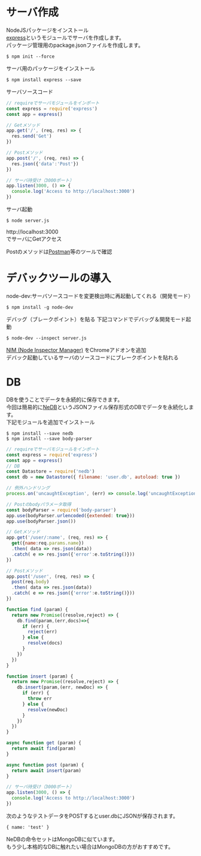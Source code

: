 # サーバ作成

NodeJSパッケージをインストール  
[express](http://expressjs.com/ja/)というモジュールでサーバを作成します。  
パッケージ管理用のpackage.jsonファイルを作成します。

```
$ npm init --force
```

サーバ用のパッケージをインストール

```
$ npm install express --save
```

サーバソースコード

```server.js
// requireでサーバモジュールをインポート
const express = require('express')
const app = express()

// Getメソッド
app.get('/', (req, res) => {
  res.send('Get')
})

// Postメソッド
app.post('/', (req, res) => {
  res.json({'data':'Post'})
})

// サーバ待受け（3000ポート）
app.listen(3000, () => {
  console.log('Access to http://localhost:3000')
})
```

サーバ起動

```
$ node server.js
```

http://localhost:3000  
でサーバにGetアクセス  
  
Postのメソッドは[Postman](https://chrome.google.com/webstore/detail/postman/fhbjgbiflinjbdggehcddcbncdddomop?hl=ja)等のツールで確認


# デバックツールの導入
node-dev:サーバソースコードを変更検出時に再起動してくれる（開発モード）

```
$ npm install -g node-dev
```

デバッグ（ブレークポイント）を貼る
下記コマンドでデバッグ＆開発モード起動

```
$ node-dev --inspect server.js
```

[NIM (Node Inspector Manager)](https://chrome.google.com/webstore/detail/nodejs-v8-inspector-manag/gnhhdgbaldcilmgcpfddgdbkhjohddkj/related)
をChromeアドオンを追加  
デバック起動しているサーバのソースコードにブレークポイントを貼れる

# DB

DBを使うことでデータを永続的に保存できます。  
今回は簡易的に[NeDB](https://github.com/louischatriot/nedb)というJSONファイル保存形式のDBでデータを永続化します。  
下記モジュールを追加でインストール  

```
$ npm install --save nedb
$ npm install --save body-parser
```

```serverWithDB.js
// requireでサーバモジュールをインポート
const express = require('express')
const app = express()
// DB
const Datastore = require('nedb')
const db = new Datastore({ filename: 'user.db', autoload: true })

// 例外ハンドリング
process.on('uncaughtException', (err) => console.log('uncaughtException => ' + err))

// Postのbodyパラメータ取得
const bodyParser = require('body-parser')
app.use(bodyParser.urlencoded({extended: true}))
app.use(bodyParser.json())

// Getメソッド
app.get('/user/:name', (req, res) => {
  get({name:req.params.name})
  .then( data => res.json(data))
  .catch( e => res.json({'error':e.toString()}))
})

// Postメソッド
app.post('/user', (req, res) => {
  post(req.body)
  .then( data => res.json(data))
  .catch( e => res.json({'error':e.toString()}))
})

function find (param) {
  return new Promise((resolve,reject) => {
    db.find(param,(err,docs)=>{
      if (err) {
        reject(err)
      } else {
        resolve(docs)
      }
    })    
  })
}

function insert (param) {
  return new Promise((resolve,reject) => {
    db.insert(param,(err, newDoc) => {
      if (err) {
        throw err
      } else {
        resolve(newDoc)
      }  
    })
  })  
}

async function get (param) {
  return await find(param)
}

async function post (param) {
  return await insert(param)
}

// サーバ待受け（3000ポート）
app.listen(3000, () => {
  console.log('Access to http://localhost:3000')
})
```

次のようなテストデータをPOSTするとuser.dbにJSONが保存されます。

```
{ name: 'test' }
```

NeDBの命令セットはMongoDBに似ています。  
もう少し本格的なDBに触れたい場合はMongoDBの方がおすすめです。  